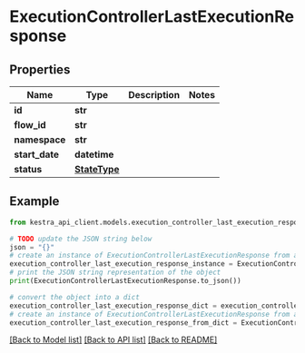 # ExecutionControllerLastExecutionResponse


## Properties

Name | Type | Description | Notes
------------ | ------------- | ------------- | -------------
**id** | **str** |  | 
**flow_id** | **str** |  | 
**namespace** | **str** |  | 
**start_date** | **datetime** |  | 
**status** | [**StateType**](StateType.md) |  | 

## Example

```python
from kestra_api_client.models.execution_controller_last_execution_response import ExecutionControllerLastExecutionResponse

# TODO update the JSON string below
json = "{}"
# create an instance of ExecutionControllerLastExecutionResponse from a JSON string
execution_controller_last_execution_response_instance = ExecutionControllerLastExecutionResponse.from_json(json)
# print the JSON string representation of the object
print(ExecutionControllerLastExecutionResponse.to_json())

# convert the object into a dict
execution_controller_last_execution_response_dict = execution_controller_last_execution_response_instance.to_dict()
# create an instance of ExecutionControllerLastExecutionResponse from a dict
execution_controller_last_execution_response_from_dict = ExecutionControllerLastExecutionResponse.from_dict(execution_controller_last_execution_response_dict)
```
[[Back to Model list]](../README.md#documentation-for-models) [[Back to API list]](../README.md#documentation-for-api-endpoints) [[Back to README]](../README.md)


